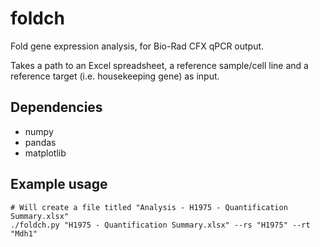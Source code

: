 # foldch

Fold gene expression analysis, for Bio-Rad CFX qPCR output.

Takes a path to an Excel spreadsheet, a reference sample/cell line and a reference target (i.e. housekeeping gene) as input.

## Dependencies

- numpy
- pandas
- matplotlib

## Example usage

```
# Will create a file titled "Analysis - H1975 - Quantification Summary.xlsx"
./foldch.py "H1975 - Quantification Summary.xlsx" --rs "H1975" --rt "Mdh1"
```